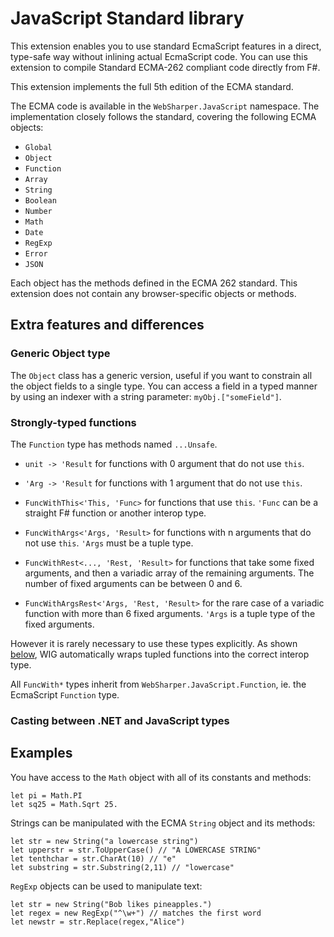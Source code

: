 # JavaScript Standard library

This extension enables you to use standard EcmaScript features in a
direct, type-safe way without inlining actual EcmaScript code. You can
use this extension to compile Standard ECMA-262 compliant code
directly from F#.

This extension implements the full 5th edition of the ECMA standard.

The ECMA code is available in the
`WebSharper.JavaScript` namespace.  The implementation
closely follows the standard, covering the following ECMA objects:

* `Global`
* `Object`
* `Function`
* `Array`
* `String`
* `Boolean`
* `Number`
* `Math`
* `Date`
* `RegExp`
* `Error`
* `JSON`

Each object has the methods defined in the ECMA 262 standard.  This
extension does not contain any browser-specific objects or methods.

## Extra features and differences

### Generic Object type

The `Object` class has a generic version, useful if you want to constrain 
all the object fields to a single type.
You can access a field in a typed manner by using an indexer with a 
string parameter: `myObj.["someField"]`.

### Strongly-typed functions

The `Function` type has methods named `...Unsafe`. 

* `unit -> 'Result` for functions with 0 argument that do not use `this`.

* `'Arg -> 'Result` for functions with 1 argument that do not use `this`.

* `FuncWithThis<'This, 'Func>` for functions that use `this`. `'Func` can be a straight F# function or another interop type.

* `FuncWithArgs<'Args, 'Result>` for functions with n arguments that do not use `this`. `'Args` must be a tuple type.

* `FuncWithRest<..., 'Rest, 'Result>` for functions that take some fixed arguments, and then a variadic array of the remaining arguments. The number of fixed arguments can be between 0 and 6.

* `FuncWithArgsRest<'Args, 'Rest, 'Result>` for the rare case of a variadic function with more than 6 fixed arguments. `'Args` is a tuple type of the fixed arguments.

However it is rarely necessary to use these types explicitly. As shown [below](#wig), WIG automatically wraps tupled functions into the correct interop type.

All `FuncWith*` types inherit from `WebSharper.JavaScript.Function`, 
ie. the EcmaScript `Function` type.

### Casting between .NET and JavaScript types



## Examples

You have access to the `Math` object with all of its constants and
methods:

    let pi = Math.PI
    let sq25 = Math.Sqrt 25.

Strings can be manipulated with the ECMA `String` object and its
methods:

    let str = new String("a lowercase string")
    let upperstr = str.ToUpperCase() // "A LOWERCASE STRING"
    let tenthchar = str.CharAt(10) // "e"
    let substring = str.Substring(2,11) // "lowercase"

`RegExp` objects can be used to manipulate text:

    let str = new String("Bob likes pineapples.")
    let regex = new RegExp("^\w+") // matches the first word
    let newstr = str.Replace(regex,"Alice")
